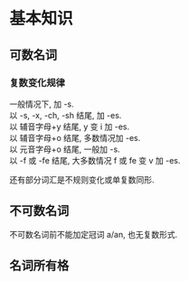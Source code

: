 # 基本知识

## 可数名词

### 复数变化规律

一般情况下, 加 -s.  
以 -s, -x, -ch, -sh 结尾, 加 -es.  
以 辅音字母+y 结尾, y 变 i 加 -es.  
以 辅音字母+o 结尾, 多数情况加 -es.  
以 元音字母+o 结尾, 一般加 -s.  
以 -f 或 -fe 结尾, 大多数情况 f 或 fe 变 v 加 -es.  

还有部分词汇是不规则变化或单复数同形.  

## 不可数名词

不可数名词前不能加定冠词 a/an, 也无复数形式.  

## 名词所有格


